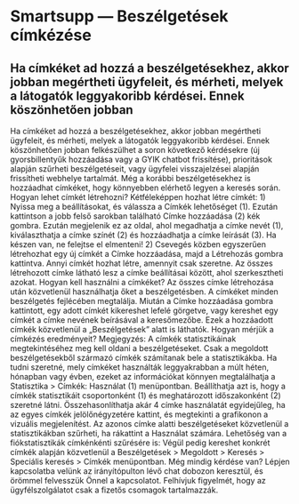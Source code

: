# Smartsupp — Beszélgetések címkézése
## Ha címkéket ad hozzá a beszélgetésekhez, akkor jobban megértheti ügyfeleit, és mérheti, melyek a látogatók leggyakoribb kérdései. Ennek köszönhetően jobban
Ha címkéket ad hozzá a beszélgetésekhez, akkor jobban megértheti ügyfeleit, és mérheti, melyek a látogatók leggyakoribb kérdései. Ennek köszönhetően jobban felkészülhet a soron következő kérdésekre (új gyorsbillentyűk hozzáadása vagy a GYIK chatbot frissítése), prioritások alapján szűrheti beszélgetéseit, vagy ügyfelei visszajelzései alapján frissítheti webhelye tartalmát. Még a korábbi beszélgetésekhez is hozzáadhat címkéket, hogy könnyebben elérhető legyen a keresés során.
Hogyan lehet címkét létrehozni?
Kétféleképpen hozhat létre címkét: 1) Nyissa meg a beállításokat, és válassza a Címkék lehetőséget (1). Ezután kattintson a jobb felső sarokban található Címke hozzáadása (2) kék gombra. Ezután megjelenik ez az oldal, ahol megadhatja a címke nevét (1), kiválaszthatja a címke színét (2) és hozzáadhatja a címke leírását (3). Ha készen van, ne felejtse el elmenteni! 2) Csevegés közben egyszerűen létrehozhat egy új címkét a Címke hozzáadása, majd a Létrehozás gombra kattintva. Annyi címkét hozhat létre, amennyit csak szeretne. Az összes létrehozott címke látható lesz a címke beállításai között, ahol szerkesztheti azokat. 
Hogyan kell használni a címkéket?
Az összes címke létrehozása után közvetlenül használhatja őket a beszélgetésben. A címkéket minden beszélgetés fejlécében megtalálja. Miután a Címke hozzáadása gombra kattintott, egy adott címkét kikereshet lefelé görgetve, vagy kereshet egy címkét a címke nevének beírásával a keresőmezőbe.
Ezek a hozzáadott címkék közvetlenül a „Beszélgetések” alatt is láthatók.
Hogyan mérjük a címkézés eredményeit?
Megjegyzés: A címkék statisztikáinak megtekintéséhez meg kell oldani a beszélgetéseket. Csak a megoldott beszélgetésekből származó címkék számítanak bele a statisztikákba. 
Ha tudni szeretné, mely címkéket használták leggyakrabban a múlt héten, hónapban vagy évben, ezeket az információkat könnyen megtalálhatja a Statisztika > Címkék: Használat (1) menüpontban.
Beállíthatja azt is, hogy a címkék statisztikáit csoportonként (1) és meghatározott időszakonként (2) szeretné látni. Összehasonlíthatja akár 4 címke használatát egyidejűleg, ha az egyes címkék jelölőnégyzetére kattint, és megtekinti a grafikonon a vizuális megjelenítést. 
Az azonos címke alatti beszélgetéseket közvetlenül a statisztikákban szűrheti, ha rákattint a
Használat számára.
Lehetőség van a fiókstatisztikák címkénkénti szűrésére is:
Végül pedig kereshet konkrét címkék alapján közvetlenül a Beszélgetések > Megoldott > Keresés > Speciális keresés > Címkék menüpontban.
Még mindig kérdése van? Lépjen kapcsolatba velünk az irányítópulton lévő chat dobozon keresztül, és örömmel felvesszük Önnel a kapcsolatot. Felhívjuk figyelmét, hogy az ügyfélszolgálatot csak a fizetős csomagok tartalmazzák.

